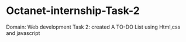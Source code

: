 # Octanet-internship-Task-2
Domain: Web development 
Task 2: created A TO-DO List using 
        Html,css and javascript 
